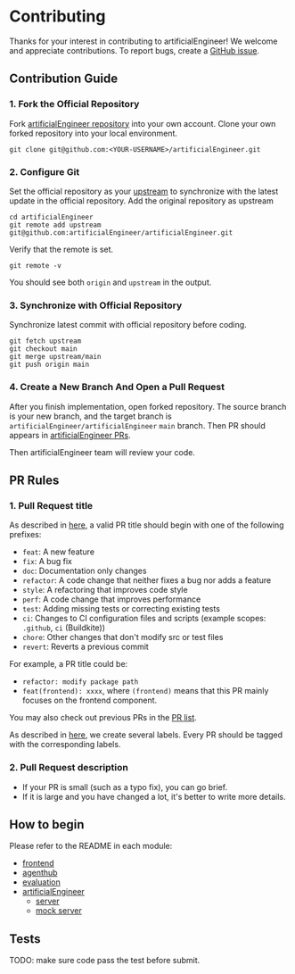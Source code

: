 # Contributing

Thanks for your interest in contributing to artificialEngineer! We welcome and appreciate contributions.
To report bugs, create a [GitHub issue](https://github.com/artificialEngineer/artificialEngineer/issues/new/choose).

## Contribution Guide
### 1. Fork the Official Repository

Fork [artificialEngineer repository](https://github.com/artificialEngineer/artificialEngineer) into your own account.
Clone your own forked repository into your local environment.

```shell
git clone git@github.com:<YOUR-USERNAME>/artificialEngineer.git
```

### 2. Configure Git

Set the official repository as your [upstream](https://www.atlassian.com/git/tutorials/git-forks-and-upstreams) to synchronize with the latest update in the official repository.
Add the original repository as upstream

```shell
cd artificialEngineer
git remote add upstream git@github.com:artificialEngineer/artificialEngineer.git
```

Verify that the remote is set.
```shell
git remote -v
```
You should see both `origin` and `upstream` in the output.

### 3. Synchronize with Official Repository
Synchronize latest commit with official repository before coding.

```shell
git fetch upstream
git checkout main
git merge upstream/main
git push origin main
```

### 4. Create a New Branch And Open a Pull Request
After you finish implementation, open forked repository. The source branch is your new branch, and the target branch is `artificialEngineer/artificialEngineer` `main` branch. Then PR should appears in [artificialEngineer PRs](https://github.com/artificialEngineer/artificialEngineer/pulls).

Then artificialEngineer team will review your code.

## PR Rules

### 1. Pull Request title

As described in [here](https://github.com/commitizen/conventional-commit-types/blob/master/index.json), a valid PR title should begin with one of the following prefixes:

- `feat`: A new feature
- `fix`: A bug fix
- `doc`: Documentation only changes
- `refactor`: A code change that neither fixes a bug nor adds a feature
- `style`: A refactoring that improves code style
- `perf`: A code change that improves performance
- `test`: Adding missing tests or correcting existing tests
- `ci`: Changes to CI configuration files and scripts (example scopes: `.github`, `ci` (Buildkite))
- `chore`: Other changes that don't modify src or test files
- `revert`: Reverts a previous commit

For example, a PR title could be:
- `refactor: modify package path`
- `feat(frontend): xxxx`, where `(frontend)` means that this PR mainly focuses on the frontend component.

You may also check out previous PRs in the [PR list](https://github.com/artificialEngineer/artificialEngineer/pulls).

As described in [here](https://github.com/artificialEngineer/artificialEngineer/labels), we create several labels. Every PR should be tagged with the corresponding labels.

### 2. Pull Request description

- If your PR is small (such as a typo fix), you can go brief.
- If it is large and you have changed a lot, it's better to write more details.


## How to begin
Please refer to the README in each module:
- [frontend](./frontend/README.md)
- [agenthub](./agenthub/README.md)
- [evaluation](./evaluation/README.md)
- [artificialEngineer](./artificialEngineer/README.md)
    - [server](./artificialEngineer/server/README.md)
    - [mock server](./artificialEngineer/mock/README.md)

## Tests
TODO: make sure code pass the test before submit.

